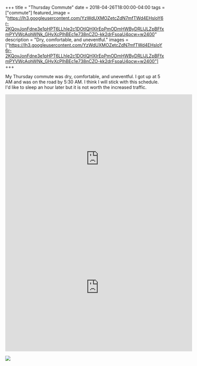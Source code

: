 +++
title =  "Thursday Commute"
date = 2018-04-26T18:00:00-04:00
tags = ["commute"]
featured_image = "https://lh3.googleusercontent.com/YzWdUXMOZetcZdN7mfTWd4EHsloY6r-2KQovJonFdne3e1pHPT6LLhIe2c1DOtIQHXIrEpPmODmHWByDRLlJLZpBFfxmPYVWcAohWNk_GHvXcPlhBEc1e738nCZO-kk2drFsoaU4pcw=w2400"
description = "Dry, comfortable, and uneventful."
images = ["https://lh3.googleusercontent.com/YzWdUXMOZetcZdN7mfTWd4EHsloY6r-2KQovJonFdne3e1pHPT6LLhIe2c1DOtIQHXIrEpPmODmHWByDRLlJLZpBFfxmPYVWcAohWNk_GHvXcPlhBEc1e738nCZO-kk2drFsoaU4pcw=w2400"]
+++

My Thursday commute was dry, comfortable, and uneventful. I got up at 5 AM and was on the road by 5:30 AM. I think I will stick with this schedule. I'd like to sleep an hour later but it is not worth the increased traffic.

<iframe height='405' width='590' frameborder='0' allowtransparency='true' scrolling='no' src='https://www.strava.com/activities/1532568740/embed/2f1251a23c686f07a3172b1cac5a429a18d78854'></iframe>

<iframe height='405' width='590' frameborder='0' allowtransparency='true' scrolling='no' src='https://www.strava.com/activities/1533601349/embed/d2c9179e8d75fab726b76af8ed755679e21d1097'></iframe>

<a href="https://lh3.googleusercontent.com/YzWdUXMOZetcZdN7mfTWd4EHsloY6r-2KQovJonFdne3e1pHPT6LLhIe2c1DOtIQHXIrEpPmODmHWByDRLlJLZpBFfxmPYVWcAohWNk_GHvXcPlhBEc1e738nCZO-kk2drFsoaU4pcw=w2400"><img src="https://lh3.googleusercontent.com/YzWdUXMOZetcZdN7mfTWd4EHsloY6r-2KQovJonFdne3e1pHPT6LLhIe2c1DOtIQHXIrEpPmODmHWByDRLlJLZpBFfxmPYVWcAohWNk_GHvXcPlhBEc1e738nCZO-kk2drFsoaU4pcw=w2400"></a>
